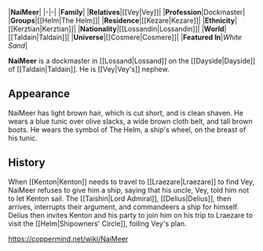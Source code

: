 |**NaiMeer**|
|-|-|
|**Family**|
|**Relatives**|[[Vey\|Vey]]|
|**Profession**|Dockmaster|
|**Groups**|[[Helm\|The Helm]]|
|**Residence**|[[Kezare\|Kezare]]|
|**Ethnicity**|[[Kerztian\|Kerztian]]|
|**Nationality**|[[Lossandin\|Lossandin]]|
|**World**|[[Taldain\|Taldain]]|
|**Universe**|[[Cosmere\|Cosmere]]|
|**Featured In**|*White Sand*|

**NaiMeer** is a dockmaster in [[Lossand\|Lossand]] on the [[Dayside\|Dayside]] of [[Taldain\|Taldain]]. He is [[Vey\|Vey's]] nephew.

## Appearance
NaiMeer has light brown hair, which is cut short, and is clean shaven. He wears a blue tunic over olive slacks, a wide brown cloth belt, and tall brown boots. He wears the symbol of The Helm, a ship's wheel, on the breast of his tunic.

## History
When [[Kenton\|Kenton]] needs to travel to [[Lraezare\|Lraezare]] to find Vey, NaiMeer refuses to give him a ship, saying that his uncle, Vey, told him not to let Kenton sail. The [[Taishin\|Lord Admiral]], [[Delius\|Delius]], then arrives, interrupts their argument, and commandeers a ship for himself. Delius then invites Kenton and his party to join him on his trip to Lraezare to visit the [[Helm\|Shipowners' Circle]], foiling Vey's plan.



https://coppermind.net/wiki/NaiMeer